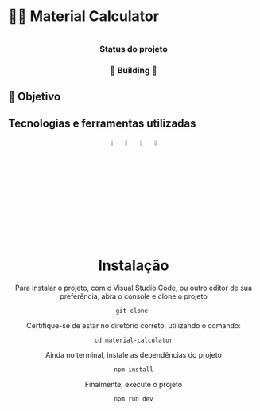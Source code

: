 #  🧱📐 Material Calculator

# <h3 align="center">Status do projeto</h3>
<h3 align="center">
  🚧 Building 🚧
</h3>


## 🎯 Objetivo


## Tecnologias e ferramentas utilizadas
<div align="center">
<img width="5%" src="https://cdn.jsdelivr.net/gh/devicons/devicon/icons/html5/html5-original.svg" />
<img width="5%" src="https://cdn.jsdelivr.net/gh/devicons/devicon/icons/css3/css3-original.svg" />
<img width="5%" src="https://cdn.jsdelivr.net/gh/devicons/devicon/icons/javascript/javascript-original.svg" />
<img width="5%" src="https://cdn.jsdelivr.net/gh/devicons/devicon/icons/react/react-original.svg" />


# Instalação
Para instalar o projeto, com o Visual Studio Code, ou outro editor de sua preferência,
abra o console e clone o projeto
``` 
git clone 
```
Certifique-se de estar no diretório correto, utilizando o comando:
```
cd material-calculator
```
Ainda no terminal, instale as dependências do projeto
```
npm install
```
Finalmente, execute o projeto
```
npm run dev
```
